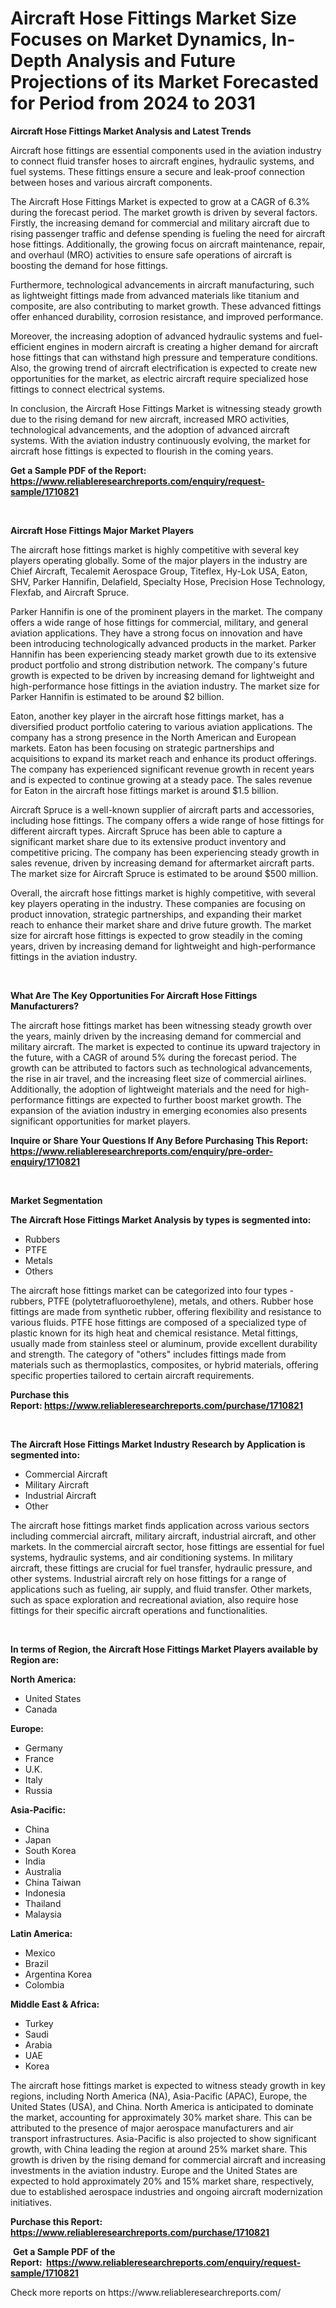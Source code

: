 <p><h1>Aircraft Hose Fittings Market Size Focuses on Market Dynamics, In-Depth Analysis and Future Projections of its Market Forecasted for Period from 2024 to 2031</h1></p><p><strong>Aircraft Hose Fittings Market Analysis and Latest Trends</strong></p>
<p><p>Aircraft hose fittings are essential components used in the aviation industry to connect fluid transfer hoses to aircraft engines, hydraulic systems, and fuel systems. These fittings ensure a secure and leak-proof connection between hoses and various aircraft components.</p><p>The Aircraft Hose Fittings Market is expected to grow at a CAGR of 6.3% during the forecast period. The market growth is driven by several factors. Firstly, the increasing demand for commercial and military aircraft due to rising passenger traffic and defense spending is fueling the need for aircraft hose fittings. Additionally, the growing focus on aircraft maintenance, repair, and overhaul (MRO) activities to ensure safe operations of aircraft is boosting the demand for hose fittings.</p><p>Furthermore, technological advancements in aircraft manufacturing, such as lightweight fittings made from advanced materials like titanium and composite, are also contributing to market growth. These advanced fittings offer enhanced durability, corrosion resistance, and improved performance.</p><p>Moreover, the increasing adoption of advanced hydraulic systems and fuel-efficient engines in modern aircraft is creating a higher demand for aircraft hose fittings that can withstand high pressure and temperature conditions. Also, the growing trend of aircraft electrification is expected to create new opportunities for the market, as electric aircraft require specialized hose fittings to connect electrical systems.</p><p>In conclusion, the Aircraft Hose Fittings Market is witnessing steady growth due to the rising demand for new aircraft, increased MRO activities, technological advancements, and the adoption of advanced aircraft systems. With the aviation industry continuously evolving, the market for aircraft hose fittings is expected to flourish in the coming years.</p></p>
<p><strong>Get a Sample PDF of the Report:&nbsp; <a href="https://www.reliableresearchreports.com/enquiry/request-sample/1710821">https://www.reliableresearchreports.com/enquiry/request-sample/1710821</a></strong></p>
<p>&nbsp;</p>
<p><strong>Aircraft Hose Fittings Major Market Players</strong></p>
<p><p>The aircraft hose fittings market is highly competitive with several key players operating globally. Some of the major players in the industry are Chief Aircraft, Tecalemit Aerospace Group, Titeflex, Hy-Lok USA, Eaton, SHV, Parker Hannifin, Delafield, Specialty Hose, Precision Hose Technology, Flexfab, and Aircraft Spruce.</p><p>Parker Hannifin is one of the prominent players in the market. The company offers a wide range of hose fittings for commercial, military, and general aviation applications. They have a strong focus on innovation and have been introducing technologically advanced products in the market. Parker Hannifin has been experiencing steady market growth due to its extensive product portfolio and strong distribution network. The company's future growth is expected to be driven by increasing demand for lightweight and high-performance hose fittings in the aviation industry. The market size for Parker Hannifin is estimated to be around $2 billion.</p><p>Eaton, another key player in the aircraft hose fittings market, has a diversified product portfolio catering to various aviation applications. The company has a strong presence in the North American and European markets. Eaton has been focusing on strategic partnerships and acquisitions to expand its market reach and enhance its product offerings. The company has experienced significant revenue growth in recent years and is expected to continue growing at a steady pace. The sales revenue for Eaton in the aircraft hose fittings market is around $1.5 billion.</p><p>Aircraft Spruce is a well-known supplier of aircraft parts and accessories, including hose fittings. The company offers a wide range of hose fittings for different aircraft types. Aircraft Spruce has been able to capture a significant market share due to its extensive product inventory and competitive pricing. The company has been experiencing steady growth in sales revenue, driven by increasing demand for aftermarket aircraft parts. The market size for Aircraft Spruce is estimated to be around $500 million.</p><p>Overall, the aircraft hose fittings market is highly competitive, with several key players operating in the industry. These companies are focusing on product innovation, strategic partnerships, and expanding their market reach to enhance their market share and drive future growth. The market size for aircraft hose fittings is expected to grow steadily in the coming years, driven by increasing demand for lightweight and high-performance fittings in the aviation industry.</p></p>
<p>&nbsp;</p>
<p><strong>What Are The Key Opportunities For Aircraft Hose Fittings Manufacturers?</strong></p>
<p><p>The aircraft hose fittings market has been witnessing steady growth over the years, mainly driven by the increasing demand for commercial and military aircraft. The market is expected to continue its upward trajectory in the future, with a CAGR of around 5% during the forecast period. The growth can be attributed to factors such as technological advancements, the rise in air travel, and the increasing fleet size of commercial airlines. Additionally, the adoption of lightweight materials and the need for high-performance fittings are expected to further boost market growth. The expansion of the aviation industry in emerging economies also presents significant opportunities for market players.</p></p>
<p><strong>Inquire or Share Your Questions If Any Before Purchasing This Report: <a href="https://www.reliableresearchreports.com/enquiry/pre-order-enquiry/1710821">https://www.reliableresearchreports.com/enquiry/pre-order-enquiry/1710821</a></strong></p>
<p>&nbsp;</p>
<p><strong>Market Segmentation</strong></p>
<p><strong>The Aircraft Hose Fittings Market Analysis by types is segmented into:</strong></p>
<p><ul><li>Rubbers</li><li>PTFE</li><li>Metals</li><li>Others</li></ul></p>
<p><p>The aircraft hose fittings market can be categorized into four types - rubbers, PTFE (polytetrafluoroethylene), metals, and others. Rubber hose fittings are made from synthetic rubber, offering flexibility and resistance to various fluids. PTFE hose fittings are composed of a specialized type of plastic known for its high heat and chemical resistance. Metal fittings, usually made from stainless steel or aluminum, provide excellent durability and strength. The category of "others" includes fittings made from materials such as thermoplastics, composites, or hybrid materials, offering specific properties tailored to certain aircraft requirements.</p></p>
<p><strong>Purchase this Report:&nbsp;<a href="https://www.reliableresearchreports.com/purchase/1710821">https://www.reliableresearchreports.com/purchase/1710821</a></strong></p>
<p>&nbsp;</p>
<p><strong>The Aircraft Hose Fittings Market Industry Research by Application is segmented into:</strong></p>
<p><ul><li>Commercial Aircraft</li><li>Military Aircraft</li><li>Industrial Aircraft</li><li>Other</li></ul></p>
<p><p>The aircraft hose fittings market finds application across various sectors including commercial aircraft, military aircraft, industrial aircraft, and other markets. In the commercial aircraft sector, hose fittings are essential for fuel systems, hydraulic systems, and air conditioning systems. In military aircraft, these fittings are crucial for fuel transfer, hydraulic pressure, and other systems. Industrial aircraft rely on hose fittings for a range of applications such as fueling, air supply, and fluid transfer. Other markets, such as space exploration and recreational aviation, also require hose fittings for their specific aircraft operations and functionalities.</p></p>
<p>&nbsp;</p>
<p><strong>In terms of Region, the Aircraft Hose Fittings Market Players available by Region are:</strong></p>
<p>
    <p> <strong> North America: </strong>
        <ul>
            <li>United States</li>
            <li>Canada</li>
        </ul>
        </p> 
    <p> <strong> Europe: </strong>
        <ul>
            <li>Germany</li>
            <li>France</li>
            <li>U.K.</li>
            <li>Italy</li>
            <li>Russia</li>
        </ul>
        </p> 
    <p> <strong> Asia-Pacific: </strong>
        <ul>
            <li>China</li>
            <li>Japan</li>
            <li>South Korea</li>
            <li>India</li>
            <li>Australia</li>
            <li>China Taiwan</li>
            <li>Indonesia</li>
            <li>Thailand</li>
            <li>Malaysia</li>
        </ul>
        </p> 
    <p> <strong> Latin America: </strong>
        <ul>
            <li>Mexico</li>
            <li>Brazil</li>
            <li>Argentina Korea</li>
            <li>Colombia</li>
        </ul>
        </p> 
    <p> <strong> Middle East & Africa: </strong>
        <ul>
            <li>Turkey</li>
            <li>Saudi</li>
            <li>Arabia</li>
            <li>UAE</li>
            <li>Korea</li>
        </ul>
    </p>
    </p>
<p><p>The aircraft hose fittings market is expected to witness steady growth in key regions, including North America (NA), Asia-Pacific (APAC), Europe, the United States (USA), and China. North America is anticipated to dominate the market, accounting for approximately 30% market share. This can be attributed to the presence of major aerospace manufacturers and air transport infrastructures. Asia-Pacific is also projected to show significant growth, with China leading the region at around 25% market share. This growth is driven by the rising demand for commercial aircraft and increasing investments in the aviation industry. Europe and the United States are expected to hold approximately 20% and 15% market share, respectively, due to established aerospace industries and ongoing aircraft modernization initiatives.</p></p>
<p><strong>Purchase this Report: <a href="https://www.reliableresearchreports.com/purchase/1710821">https://www.reliableresearchreports.com/purchase/1710821</a></strong></p>
<p>&nbsp;<strong>Get a Sample PDF of the Report:&nbsp;&nbsp;<a href="https://www.reliableresearchreports.com/enquiry/request-sample/1710821">https://www.reliableresearchreports.com/enquiry/request-sample/1710821</a></strong></p>
<p><strong></strong></p>
<p>Check more reports on https://www.reliableresearchreports.com/</p>